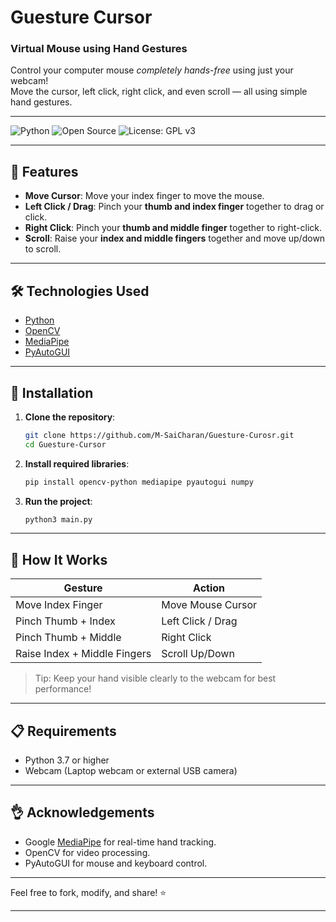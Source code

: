 # Guesture Cursor
### Virtual Mouse using Hand Gestures


Control your computer mouse *completely hands-free* using just your webcam!  
Move the cursor, left click, right click, and even scroll — all using simple hand gestures.

---

![Python](https://img.shields.io/badge/Python-3.7%2B-blue)
![Open Source](https://img.shields.io/badge/Open%20Source-Yes-brightgreen)
![License: GPL v3](https://img.shields.io/badge/License-GPLv3-blue.svg)

---

## 📸 Features

- **Move Cursor**: Move your index finger to move the mouse.
- **Left Click / Drag**: Pinch your **thumb and index finger** together to drag or click.
- **Right Click**: Pinch your **thumb and middle finger** together to right-click.
- **Scroll**: Raise your **index and middle fingers** together and move up/down to scroll.

---

## 🛠️ Technologies Used

- [Python](https://www.python.org/)
- [OpenCV](https://opencv.org/)
- [MediaPipe](https://google.github.io/mediapipe/)
- [PyAutoGUI](https://pyautogui.readthedocs.io/en/latest/)

---

## 🚀 Installation

1. **Clone the repository**:

   ```bash
   git clone https://github.com/M-SaiCharan/Guesture-Curosr.git
   cd Guesture-Cursor
   ```

2. **Install required libraries**:

   ```bash
   pip install opencv-python mediapipe pyautogui numpy
   ```

3. **Run the project**:

   ```bash
   python3 main.py
   ```

---

## 🢏 How It Works

| Gesture              | Action              |
|----------------------|---------------------|
| Move Index Finger     | Move Mouse Cursor   |
| Pinch Thumb + Index   | Left Click / Drag   |
| Pinch Thumb + Middle  | Right Click         |
| Raise Index + Middle Fingers | Scroll Up/Down |

> Tip: Keep your hand visible clearly to the webcam for best performance!

---

## 📋 Requirements

- Python 3.7 or higher
- Webcam (Laptop webcam or external USB camera)

---



## 👌 Acknowledgements

- Google [MediaPipe](https://google.github.io/mediapipe/) for real-time hand tracking.
- OpenCV for video processing.
- PyAutoGUI for mouse and keyboard control.

---


 
Feel free to fork, modify, and share! ⭐

---

